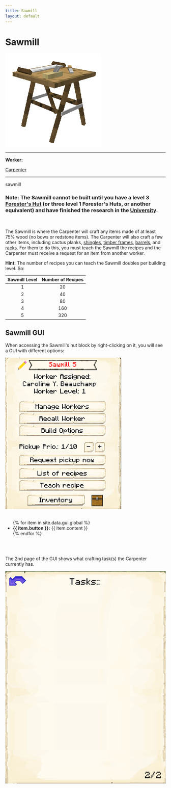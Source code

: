 ```yaml
---
title: Sawmill
layout: default
---
```

# Sawmill

<div class="infobox box text-center">
    <img src="../../assets/images/buildings/sawmill.png" alt="Sawmill" />
    <hr />
    <div class="row section-text text-left">
        <div class="col">
        <p><strong>Worker:</strong></p>
        </div>
        <div class="col">
        <p><a href="../workers/carpenter">Carpenter</a></p>
        </div>
    </div>
    <hr />
    <recipe>sawmill</recipe>
</div>

### Note: The Sawmill cannot be built until you have a level 3 [Forester's Hut](../../source/buildings/forester) (or three level 1 Forester's Huts, or another equivalent) and have finished the research in the [University](../../source/buildings/university).
<br>

The Sawmill is where the Carpenter will craft any items made of at least 75% wood (no bows or redstone items). The Carpenter will also craft a few other items, including cactus planks, [shingles](../../source/items/shingles), [timber frames](../../source/items/timberframes), [barrels](../../source/items/barrel), and [racks](../../source/items/rack). For them to do this, you must teach the Sawmill the recipes and the Carpenter must receive a request for an item from another worker.

**Hint:** The number of recipes you can teach the Sawmill doubles per building level. So:


| Sawmill Level | Number of Recipes |
| :-----: | :-----: |
| 1 | 20 | 
| 2 | 40 |
| 3 | 80 |
| 4 | 160 | 
| 5 | 320 | 


## Sawmill GUI

When accessing the Sawmill's hut block by right-clicking on it, you will see a GUI with different options:  

<div class="row">
  <div class="col-sm-12 col-md">
    <img src="../../assets/images/gui/sawmillgui.png" class="img-fluid mx-auto" alt="Sawmill GUI 1">
  </div>
  <div class="col-sm-12 col-md">
    <br>
    <ul>
      {% for item in site.data.gui.global %}
        <li><strong>{{ item.button }}:</strong> {{ item.content }}</li>
      {% endfor %}
    </ul>
  </div>
</div>  
<br> <br>
  
The 2nd page of the GUI shows what crafting task(s) the Carpenter currently has.
<div class="row">
  <div class="col-sm-12 col-md">
    <img src="../../assets/images/gui/craftertasklist.png" class="img-fluid mx-auto" alt="Sawmill GUI 2">
  </div>
  <div class="col-sm-12 col-md">
    <br>
  </div>
</div>
<br> <br>

